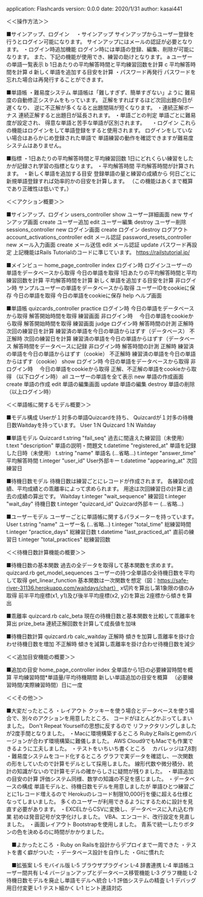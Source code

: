 application: Flashcards
version: 0.0.0
date: 2020/1/31
author: kasai441


＜＜操作方法＞＞

■サインアップ、ログイン
　・サインアップ
    サインアップからユーザー登録を行うとログイン可能になります。
    サインアップにはメールの認証が必要となります。
  ・ログイン時追加機能
    ログイン時には単語の登録、編集、削除が可能になります。
    また、下記の機能が使用でき、練習の助けとなります。
      a ユーザーの単語一覧表示
      b 1日あたりの平均解答時間と平均練習回数を計算
      c 平均解答時間を計算
      d 新しく単語を追加する目安を計算
  ・パスワード再発行
    パスワードを忘れた場合は再発行することができます。

■単語帳
  ・難易度システム
    単語帳は「難しすぎず、簡単すぎない」ように
    難易度の自動修正システムをもっています。
    正解をすればするほど次回出題の日が遅くなり、
    逆に不正解が多くなると出題間隔が短くなります。
  ・連続正解ボーナス
    連続正解すると出題日が延長されます。
  ・単語ごとの判定
    単語ごとに難易度が設定され、
    得意な単語と苦手な単語が区別されます。
　・ログイン
    これらの機能はログインをして単語登録をすると使用されます。
    ログインをしていない場合はあらかじめ登録された単語で
    単語練習の動作を確認できますが難易度システムはありません。

■指標
  ・1日あたりの平均解答時間と平均練習回数
    1日にどれくらい練習をしたかが記録され学習の指標となります。
  ・平均解答時間
    平均解答時間が計算されます。
  ・新しく単語を追加する目安
    登録単語の量と練習の成績から
    何日ごとに新規単語登録すれば効率的かの目安を計算します。
    （この機能はあくまで概算であり正確性は低いです。）


＜＜アクション概要＞＞

  ■サインアップ、ログイン
    users_controller
      show ユーザー詳細画面
      new サインアップ画面
      create ユーザー追加
      edit ユーザー編集
      destroy ユーザー削除
    sessions_controller
      new ログイン画面
      create ログイン
      destroy ログアウト
    account_activations_controller
      edit メール認証
    password_resets_controller
      new メール入力画面
      create メール送信
      edit メール認証
      update パスワード再設定
    上記機能はRails Tutorialのコードに準じています。
    https://railstutorial.jp/

  ■メインビュー
    home_page_controller
      index
        ログイン時
          ログインユーザーの単語をデータベースから取得
          今日の単語を取得
          1日あたりの平均解答時間と平均練習回数を計算
          平均解答時間を計算
          新しく単語を追加する目安を計算
        非ログイン時
          サンプルユーザーの単語をデータベースから取得
          ユーザーIDをcookieに保存
          今日の単語を取得
          今日の単語をcookieに保存
      help ヘルプ画面

  ■単語帳
    quizcards_controller
      practice
        ログイン時
          今日の単語をデータベースから取得
          解答開始時間を取得
          練習画面
        非ログイン時
        　今日の単語をcookieから取得
          解答開始時間を取得
          練習画面
      judge
        ログイン時
          解答時間の計測
          正解時
            次回の練習日を計算
            練習済の単語を今日の単語からはずす（データベース）
          不正解時
            次回の練習日を計算
            練習済の単語を今日の単語からはずす（データベース
          解答時間をデータベースに記録
        非ログイン時
          解答時間の計測
          正解時
            練習済の単語を今日の単語からはずす（cookie）
          不正解時
            練習済の単語を今日の単語からはずす（cookie）
      show
        ログイン時
          今日の単語をデータベースから取得
        非ログイン時
        　今日の単語をcookieから取得
        正解、不正解の単語をcookieから取得
      （以下ログイン時）
      all ユーザーの単語を全て表示
      new 単語の作成画面
      create 単語の作成
      edit 単語の編集画面
      update 単語の編集
      destroy 単語の削除
      （以上ログイン時）


＜＜単語帳に関するモデル概要＞＞

  ■モデル構成
  Userが１対多の単語Quizcardを持ち、
  Quizcardが１対多の待機日数Waitdayを持っています。
  User
    1:N Quizcard
      1:N Waitday

  ■単語モデル
      Quizcard
        t.string "fail_seq" 過去に間違えた練習回（未使用）
        t.text "description" 単語の説明・問題文
        t.datetime "registered_at" 単語を記録した日時（未使用）
        t.string "name" 単語名
          (...省略...)
        t.integer "answer_time" 平均解答時間
        t.integer "user_id" User外部キー
        t.datetime "appearing_at" 次回練習日

  ■待機日数モデル
    待機日数は練習ごとにレコードが作成されます。
    各練習の成績、平均成績との乖離率によって求められます。
    用途は次回練習日の計算と過去の成績の算出です。
      Waitday
        t.integer "wait_sequence" 練習回
        t.integer "wait_day" 待機日数
        t.integer "quizcard_id" Quizcard外部キー
          (...省略...)

  ■ユーザーモデル
    ユーザーごとに単語帳に関するパラメーターを持っています。
      User
        t.string "name" ユーザー名
          (...省略...)
        t.integer "total_time" 総練習時間
        t.integer "practice_days" 総練習日数
        t.datetime "last_practiced_at" 直前の練習日
        t.integer "total_practices" 総練習回数


＜＜待機日数計算機能の概要＞＞

  ■待機日数の基本関数
    過去の全データを取得して基本関数を求めます。
    quizcard.rb
      get_model_sequences
        ユーザーの持つ全単語の全待機日数を平均して取得
      get_linear_function
        基本関数は一次関数を想定（図：https://safe-river-31136.herokuapp.com/waitdays/chart）
        x切片を算出し第1象限の値のみ取得
        前半平均座標(x1, y1)及び後半平均座標(x2, y2)を算出
        2座標から傾きを算出

  ■乖離率
    quizcard.rb
      calc_beta
        現在の待機日数と基本関数を比較して乖離率を算出
      prize_beta
        連続正解回数を計算して成長値を加味

  ■待機日数計算
    quizcard.rb
      calc_waitday
        正解時
          傾きを加算し乖離率を掛け合わせ待機日数を増加
        不正解時
          傾きを減算し乖離率を掛け合わせ待機日数を減少


＜＜追加目安機能の概要＞＞

  ■追加の目安
    home_page_controller
      index
        全単語から1日の必要練習時間を概算
          平均練習時間*単語量/平均待機期間
        新しい単語追加の目安を概算
        　（必要練習時間/実際練習時間）日に一度


＜＜その他＞＞

  ■大変だったところ
    ・レイアウト
      クッキーを使う場合とデータベースを使う場合で、別々のアクションを用意したところ、
      コードがほとんどかぶってしまいました。
      Don't Repeat Yourselfの思想に反するので
      リファクタリングしましたが2度手間となりました。
    ・Macに環境構築するところ
      RubyとRailsとgemのバージョンが合わず環境構築に難儀しました。
      AWS Cloud9でもMacでも作業できるように工夫しました。
    ・テストをいちいち書くところ
    　カバレッジは7,8割
    ・難易度システムをコード化するところ
      グラフで実データを確認し、一次関数の形をしていたので計算モデルとして採用しました。
      線形代数や微分積分、統計の知識がないので計算モデルの確からしさに疑問が残りました。
    ・単語追加の目安の計算
      評価システム同様、数学の知識の不足を感じました。
    ・データベースの構成
      単語モデルと、待機日数モデルを用意しましたが
      単語ひとつ練習ごとに1レコード増えるので
      Herokuのレコード制限10,000行を優に超える仕様となってしまいました。
      多くのユーザーが利用できるようにするために設計を見直す必要があります。
    ・EXCELからCSVに変換し、データベースに入れ込む作業
      初めは発音記号が文字化けしました。
      VBA、エンコード、改行設定を見直しました。
    ・画面レイアウト
      Bootstrapを使用しました。
      青系で統一したりボタンの色を決めるのに時間がかかりました。

　■よかったところ
    ・Ruby on Railsを設計からデプロイまで一周できた
    ・テストを書く癖がついた
    ・データベース設計を自作した
    ・Gitに慣れた

　■拡張案
    L-5 モバイル版
    L-5 ブラウザプラグイン
    L-4 辞書連携
    L-4 単語帳ユーザー間共有
    L-4 バージョンアップとデータベース移管機能
    L-3 グラフ機能
    L-2 待機日数モデルを廃止し単語モデルへ統合
    L-1 評価システムの精査
    L-1 デバッグ用日付変更
    L-1 テスト細かく
    L-1 ヒント連語対応

